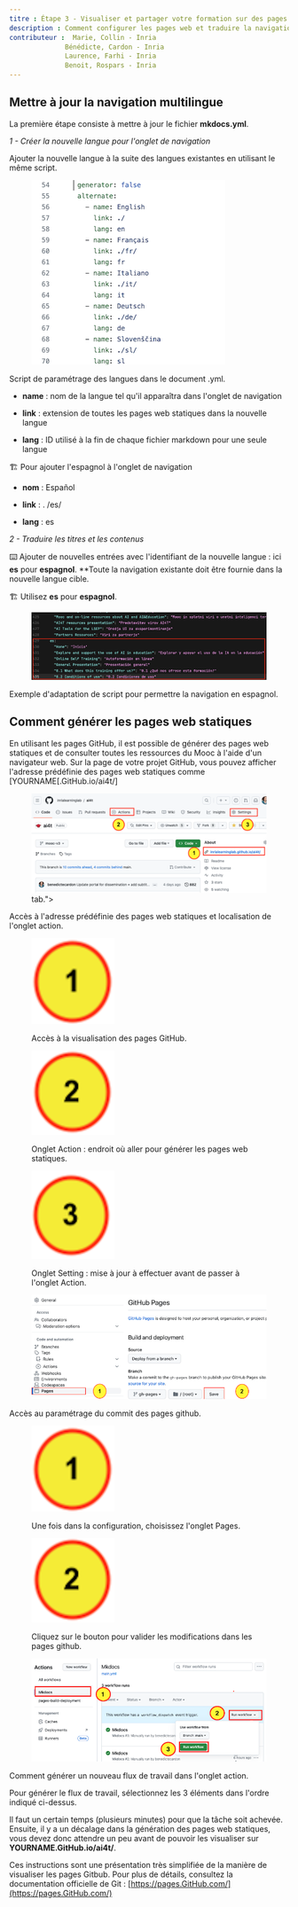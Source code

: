 ```yaml
---
titre : Étape 3 - Visualiser et partager votre formation sur des pages web
description : Comment configurer les pages web et traduire la navigation dans une nouvelle langue cible.
contributeur :  Marie, Collin - Inria
              Bénédicte, Cardon - Inria
              Laurence, Farhi - Inria
              Benoit, Rospars - Inria
---
```


## Mettre à jour la navigation multilingue

La première étape consiste à mettre à jour le fichier **mkdocs.yml**.

*1 - Créer la nouvelle langue pour l'onglet de navigation*

Ajouter la nouvelle langue à la suite des langues existantes en utilisant le même script.


<figure class="image-frame">
    <img src="images/3.3-add-of-a-new-language-in-the-tab.png" alt="Update of yml.file to create a new language on the GitHub portal - screencaption of GitHub.">
</figure>
<figcaption>Script de paramétrage des langues dans le document .yml.</figcaption>

- **name** : nom de la langue tel qu'il apparaîtra dans l'onglet de navigation

- **link** : extension de toutes les pages web statiques dans la nouvelle langue

- **lang** : ID utilisé à la fin de chaque fichier markdown pour une seule langue

🏗️ Pour ajouter l'espagnol à l'onglet de navigation

- **nom** : Español

- **link** : . /es/

- **lang** : es

*2 - Traduire les titres et les contenus*

⌨️ Ajouter de nouvelles entrées avec l'identifiant de la nouvelle langue : ici **es** pour **espagnol**. **Toute la navigation existante doit être fournie dans la nouvelle langue cible.

🏗️ Utilisez **es** pour **espagnol**.

<figure class="image-frame">
    <img src="images/3.3-Example-of-navigation-translation-to-es.png" alt="From line 429 of the mkdocs.yml: translation of some of the navigation of the Mooc pages - screen caption of the script.">
</figure>
<figcaption>Exemple d'adaptation de script pour permettre la navigation en espagnol.</figcaption>

## Comment générer les pages web statiques

En utilisant les pages GitHub, il est possible de générer des pages web statiques et de consulter toutes les ressources du Mooc à l'aide d'un navigateur web.
Sur la page de votre projet GitHub, vous pouvez afficher l'adresse prédéfinie des pages web statiques comme [YOURNAME[.GitHub.io/ai4t/]

<figure class="image-frame" >
    <img src="images/3.3-access-to-the-predefined-address-of-the-static-webpages-and-location-of-actions-tab.png" alt="Visual : access to the predefined address of the static webpages and localisation of actions tab.">  tab."&gt;
</figure>
<figcaption>Accès à l'adresse prédéfinie des pages web statiques et localisation de l'onglet action.</figcaption>

<figure class="inline-image">
    <img src="images/3.3-icone-note-1.png" alt="Icone 1: Access the visualisation of the GitHub pages.">
    <p>Accès à la visualisation des pages GitHub.</p>
</figure>

<figure class="inline-image">
    <img src="images/3.3-icone-note-2.png" alt="Icone 2 : Action tab : place to go to generate the static web pages.">
    <p>Onglet Action : endroit où aller pour générer les pages web statiques.</p>
</figure>

<figure class="inline-image">
    <img src="images/3.3-icone-note-3.png" alt="Icone 3: Setting tab : update to make before going to *Action*- the action tab.">
    <p>Onglet Setting : mise à jour à effectuer avant de passer à l'onglet Action.</p>
</figure>

<figure class="image-frame" >
    <img src="images/3.3-Commit-changes-in-gh-pages-prior-to-action-tab.png" alt="Visual : Access to the setting for the commit of github-pages">
</figure>
<figcaption>Accès au paramétrage du commit des pages github.</figcaption>

<figure class="inline-image">
    <img src="images/3.3-icone-note-1.png" alt="Icone 1 : Once in the setting, choose the Pages tab.">
    <p>Une fois dans la configuration, choisissez l'onglet Pages.</p>
</figure>

<figure class="inline-image">
    <img src="images/3.3-icone-note-2.png" alt="Icone 2 : Click on the button to commit changes in the gh-pages.">
    <p>Cliquez sur le bouton pour valider les modifications dans les pages github.</p>
</figure>

<figure class="image-frame" >
    <img src="images/3.3-How-to-run-workflow-in-Action.png" alt="Visual : generating a new workflow in the action tab.">
</figure>
<figcaption>Comment générer un nouveau flux de travail dans l'onglet action.</figcaption>

Pour générer le flux de travail, sélectionnez les 3 éléments dans l'ordre indiqué ci-dessus.

Il faut un certain temps (plusieurs minutes) pour que la tâche soit achevée. Ensuite, il y a un décalage dans la génération des pages web statiques, vous devez donc attendre un peu avant de pouvoir les visualiser sur **YOURNAME.GitHub.io/ai4t/**.

Ces instructions sont une présentation très simplifiée de la manière de visualiser les pages Gitbub. Pour plus de détails, consultez la documentation officielle de Git : [https://pages.GitHub.com/](https://pages.GitHub.com/)

